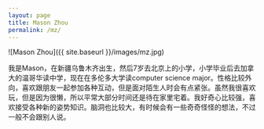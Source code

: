 ```yaml
---
layout: page
title: Mason Zhou
permalink: /mz/
---
```


![Mason Zhou]({{ site.baseurl }}/images/mz.jpg)

我是Mason，在新疆乌鲁木齐出生，然后7岁去北京上的小学，小学毕业后去加拿大的温哥华读中学，现在在多伦多大学读computer science major。性格比较外向，喜欢跟朋友一起参加各种互动，但是面对陌生人时会有点紧张。虽然我很喜欢玩，但是因为很懒，所以平常大部分时间还是待在家里宅着。我好奇心比较强，喜欢接受各种新的姿势知识。脑洞也比较大，有时候会有一些奇奇怪怪的想法，不过一般不会跟别人说。
